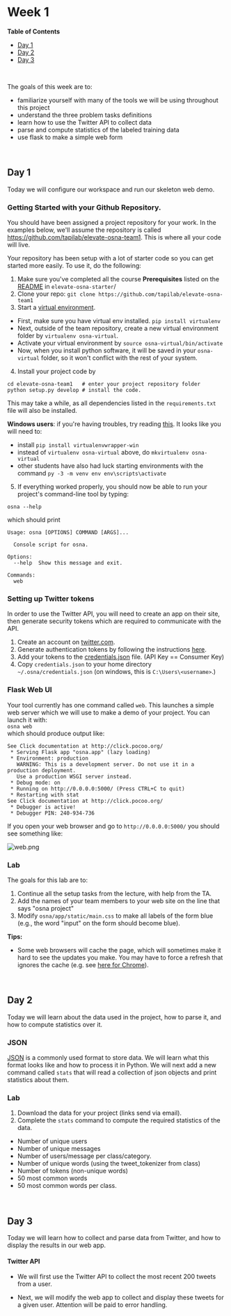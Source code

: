# Week 1


**Table of Contents**
- [Day 1](#day-1)
- [Day 2](#day-2)
- [Day 3](#day-3)

<br>

The goals of this week are to:

- familiarize yourself with many of the tools we will be using throughout this project
- understand the three problem tasks definitions
- learn how to use the Twitter API to collect data
- parse and compute statistics of the labeled training data
- use flask to make a simple web form

<br>

## Day 1

Today we will configure our workspace and run our skeleton web demo.


### Getting Started with your Github Repository.

You should have been assigned a project repository for your work. In the examples below, we'll assume the repository is called <https://github.com/tapilab/elevate-osna-team1>. This is where all your code will live. 

Your repository has been setup with a lot of starter code so you can get started more easily. To use it, do the following:

1. Make sure you've completed all the course **Prerequisites** listed on the [README](https://github.com/tapilab/elevate-osna-starter) in `elevate-osna-starter`/
2. Clone your repo:  `git clone https://github.com/tapilab/elevate-osna-team1`
3. Start a [virtual environment](https://virtualenv.pypa.io/en/stable/).
  - First, make sure you have virtual env installed. `pip install virtualenv`
  - Next, outside of the team repository, create a new virtual environment folder by `virtualenv osna-virtual`. 
  - Activate your virtual environment by `source osna-virtual/bin/activate`
  - Now, when you install python software, it will be saved in your `osna-virtual` folder, so it won't conflict with the rest of your system.
4. Install your project code by
```
cd elevate-osna-team1   # enter your project repository folder
python setup.py develop # install the code. 
```

This may take a while, as all dependencies listed in the `requirements.txt` file will also be installed.

**Windows users**: if you're having troubles, try reading [this](http://timmyreilly.azurewebsites.net/python-flask-windows-development-environment-setup/). It looks like you will need to:
- install `pip install virtualenvwrapper-win`
- instead of `virtualenv osna-virtual` above, do `mkvirtualenv osna-virtual`
- other students have also had luck starting environments with the command `py -3 -m venv env env\scripts\activate`

5. If everything worked properly, you should now be able to run your project's command-line tool by typing:  
```
osna --help
```
which should print
```
Usage: osna [OPTIONS] COMMAND [ARGS]...

  Console script for osna.

Options:
  --help  Show this message and exit.

Commands:
  web
```


### Setting up Twitter tokens
In order to use the Twitter API, you will need to create an app on their site, then generate security tokens which are required to communicate with the API.

1. Create an account on [twitter.com](http://twitter.com).
2. Generate authentication tokens by following the instructions [here](https://developer.twitter.com/en/docs/basics/authentication/guides/access-tokens.html).
3. Add your tokens to the [credentials.json](https://raw.githubusercontent.com/tapilab/elevate-osna-starter/master/credentials.json) file. (API Key == Consumer Key)
4. Copy `credentials.json` to your home directory `~/.osna/credentials.json` (on windows, this is `C:\Users\<username>`.)


### Flask Web UI

Your tool currently has one command called `web`. This launches a simple web server which we will use to make a demo of your project. You can launch it with:  
`osna web`  
which should produce output like:
```
See Click documentation at http://click.pocoo.org/
 * Serving Flask app "osna.app" (lazy loading)
 * Environment: production
   WARNING: This is a development server. Do not use it in a production deployment.
   Use a production WSGI server instead.
 * Debug mode: on
 * Running on http://0.0.0.0:5000/ (Press CTRL+C to quit)
 * Restarting with stat
See Click documentation at http://click.pocoo.org/
 * Debugger is active!
 * Debugger PIN: 240-934-736
```

If you open your web browser and go to `http://0.0.0.0:5000/` you should see something like:

![web.png](web.png)



### Lab

The goals for this lab are to:

1. Continue all the setup tasks from the lecture, with help from the TA.
2. Add the names of your team members to your web site on the line that says "osna project"
3. Modify `osna/app/static/main.css` to make all labels of the form blue (e.g., the word "input" on the form should become blue).

**Tips:**
- Some web browsers will cache the page, which will sometimes make it hard to see the updates you make. You may have to force a refresh that ignores the cache (e.g. see [here for Chrome](https://superuser.com/questions/89809/how-to-force-refresh-without-cache-in-google-chrome)).



<br>

## Day 2

Today we will learn about the data used in the project, how to parse it, and how to compute statistics over it.


### JSON

[JSON](https://en.wikipedia.org/wiki/JSON) is a commonly used format to store data. We will learn what this format looks like and how to process it in Python. We will next add a new command called `stats` that will read a collection of json objects and print statistics about them. 

### Lab

1. Download the data for your project (links send via email).
2. Complete the `stats` command to compute the required statistics of the data.
  - Number of unique users
  - Number of unique messages
  - Number of users/message per class/category.
  - Number of unique words (using the tweet_tokenizer from class)
  - Number of tokens (non-unique words)
  - 50 most common words
  - 50 most common words per class.
  

<br>

## Day 3

Today we will learn how to collect and parse data from Twitter, and how to display the results in our web app.


#### Twitter API

- We will first use the Twitter API to collect the most recent 200 tweets from a user. 

- Next, we will modify the web app to collect and display these tweets for a given user. Attention will be paid to error handling.


